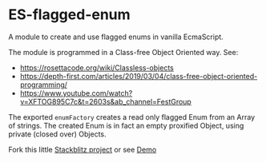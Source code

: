 # ES-flagged-enum
A module to create and use flagged enums in vanilla EcmaScript.

The module is programmed in a Class-free Object Oriented way. See:
* https://rosettacode.org/wiki/Classless-objects
* https://depth-first.com/articles/2019/03/04/class-free-object-oriented-programming/
* https://www.youtube.com/watch?v=XFTOG895C7c&t=2603s&ab_channel=FestGroup

The exported `enumFactory` creates a read only flagged Enum from an Array of strings.
The created Enum is in fact an empty proxified Object, using private (closed over) Objects.

Fork this little [Stackblitz project](https://stackblitz.com/edit/js-gxqsej?file=EnumFactory.js) or see [Demo](https://kooiinc.github.io/ES-flagged-enum/Demo)

